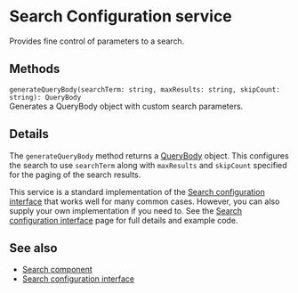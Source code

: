 # Search Configuration service

Provides fine control of parameters to a search.

## Methods

`generateQueryBody(searchTerm: string, maxResults: string, skipCount: string): QueryBody`<br/>
Generates a QueryBody object with custom search parameters.

## Details

The `generateQueryBody` method returns a
[QueryBody](https://github.com/Alfresco/alfresco-js-api/blob/1.6.0/src/alfresco-search-rest-api/docs/QueryBody.md)
object. This configures the search to use `searchTerm` along with `maxResults` and `skipCount`
specified for the paging of the search results.

This service is a standard implementation of the
[Search configuration interface](search-configuration.interface.md) that works well for many
common cases. However, you can also supply your own implementation if you need to. See the
[Search configuration interface](search-configuration.interface.md) page for full details and
example code.

## See also

-   [Search component](search.component.md)
-   [Search configuration interface](search-configuration.interface.md)

